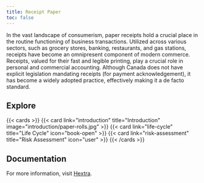 ```yaml
---
title: Receipt Paper
toc: false
---
```


In the vast landscape of consumerism, paper receipts hold a crucial place in the routine functioning of business transactions. Utilized across various sectors, such as grocery stores, banking, restaurants, and gas stations, receipts have become an omnipresent component of modern commerce. Receipts, valued for their fast and legible printing, play a crucial role in personal and commercial accounting. Although Canada does not have explicit legislation mandating receipts (for payment acknowledgement), it has become a widely adopted practice, effectively making it a de facto standard.

## Explore

{{< cards >}}
  {{< card link="introduction" title="Introduction" image="introduction/paper-rolls.jpg" >}}
  {{< card link="life-cycle" title="Life Cycle" icon="book-open" >}}
  {{< card link="risk-assessment" title="Risk Assessment" icon="user" >}}
{{< /cards >}}

## Documentation

For more information, visit [Hextra](https://imfing.github.io/hextra).
